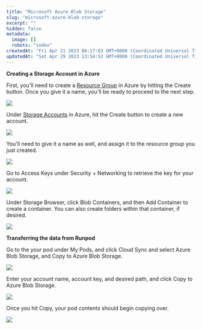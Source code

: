 ```yaml
---
title: "Microsoft Azure Blob Storage"
slug: "microsoft-azure-blob-storage"
excerpt: ""
hidden: false
metadata: 
  image: []
  robots: "index"
createdAt: "Fri Apr 21 2023 06:17:03 GMT+0000 (Coordinated Universal Time)"
updatedAt: "Sat Apr 29 2023 13:54:53 GMT+0000 (Coordinated Universal Time)"
---
```


**Creating a Storage Account in Azure**

First, you'll need to create a [Resource Group](https://portal.azure.com/#view/HubsExtension/BrowseResourceGroups) in Azure by hitting the Create button. Once you give it a name, you'll be ready to proceed to the next step.

![](https://files.readme.io/dcc8c23-image.png)

Under [Storage Accounts](https://portal.azure.com/#view/HubsExtension/BrowseResource/resourceType/Microsoft.Storage%2FStorageAccounts) in Azure, hit the Create button to create a new account.

![](https://files.readme.io/1bbc566-image.png)

You'll need to give it a name as well, and assign it to the resource group you just created.

![](https://files.readme.io/294103f-image.png)

Go to Access Keys under Security + Networking to retrieve the key for your account.

![](https://files.readme.io/f2193e4-image.png)

Under Storage Browser, click Blob Containers, and then Add Container to create a container. You can also create folders within that container, if desired.

![](https://files.readme.io/256e4ef-image.png)

**Transferring the data from Runpod**

Go to the your pod under My Pods, and click Cloud Sync and select Azure Blob Storage, and Copy to Azure Blob Storage.

![](https://files.readme.io/55e94f0-image.png)

Enter your account name, account key, and desired path, and click Copy to Azure Blob Storage.

![](https://files.readme.io/855625c-image.png)

Once you hit Copy, your pod contents should begin copying over.

![](https://files.readme.io/62134fd-image.png)
